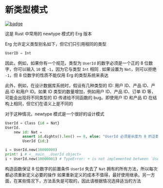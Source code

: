 # 新类型模式

[![badge](https://img.shields.io/endpoint.svg?url=https%3A%2F%2Fgezf7g7pd5.execute-api.ap-northeast-1.amazonaws.com%2Fdefault%2Fsource_up_to_date%3Fowner%3Derg-lang%26repos%3Derg%26ref%3Dmain%26path%3Ddoc/EN/syntax/type/advanced/newtype.md%26commit_hash%3D51de3c9d5a9074241f55c043b9951b384836b258)](https://gezf7g7pd5.execute-api.ap-northeast-1.amazonaws.com/default/source_up_to_date?owner=erg-lang&repos=erg&ref=main&path=doc/EN/syntax/type/advanced/newtype.md&commit_hash=51de3c9d5a9074241f55c043b9951b384836b258)

这是 Rust 中常用的 newtype 模式的 Erg 版本

Erg 允许定义类型别名如下，但它们只引用相同的类型

```python
UserID = Int
```

因此，例如，如果你有一个规范，类型为 `UserId` 的数字必须是一个正的 8 位数字，你可以输入 `10` 或 `-1`，因为它与类型 `Int` 相同 . 如果设置为 `Nat`，则可以拒绝 `-1`，但 8 位数字的性质不能仅用 Erg 的类型系统来表达

此外，例如，在设计数据库系统时，假设有几种类型的 ID: 用户 ID、产品 ID、产品 ID 和用户 ID。如果 ID 类型的数量增加，例如用户 ID、产品 ID、订单 ID 等，可能会出现将不同类型的 ID 传递给不同函数的 bug。即使用户 ID 和产品 ID 在结构上相同，但它们在语义上是不同的

对于这种情况，newtype 模式是一个很好的设计模式

```python
UserId = Class {id = Nat}
UserId.
    new id: Nat =
        assert id.dights().len() == 8, else: "UserId 必须是长度为 8 的正数"
        UserId {id;}

i = UserId.new(10000000)
print! i # <__main__.UserId object>
i + UserId.new(10000001) # TypeError: + is not implemented between `UserId` and `UserId
```

构造函数保证 8 位数字的前置条件
`UserId` 失去了 `Nat` 拥有的所有方法，所以每次都必须重新定义必要的操作
如果重新定义的成本不值得，最好使用继承。另一方面，在某些情况下，方法丢失是可取的，因此请根据情况选择适当的方法
